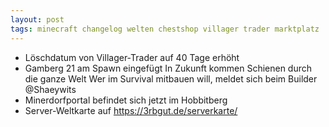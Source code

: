 ```yaml
---
layout: post
tags: minecraft changelog welten chestshop villager trader marktplatz 
---
```


- Löschdatum von Villager-Trader auf 40 Tage erhöht
- Gamberg 21 am Spawn eingefügt
    In Zukunft kommen Schienen durch die ganze Welt
    Wer im Survival mitbauen will, meldet sich beim Builder @Shaeywits
- Minerdorfportal befindet sich jetzt im Hobbitberg
- Server-Weltkarte auf https://3rbgut.de/serverkarte/
